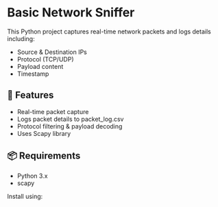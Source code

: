 # Basic Network Sniffer

This Python project captures real-time network packets and logs details including:
- Source & Destination IPs
- Protocol (TCP/UDP)
- Payload content
- Timestamp

## 🚀 Features
- Real-time packet capture
- Logs packet details to packet_log.csv
- Protocol filtering & payload decoding
- Uses Scapy library

## 📦 Requirements
- Python 3.x
- scapy

Install using: